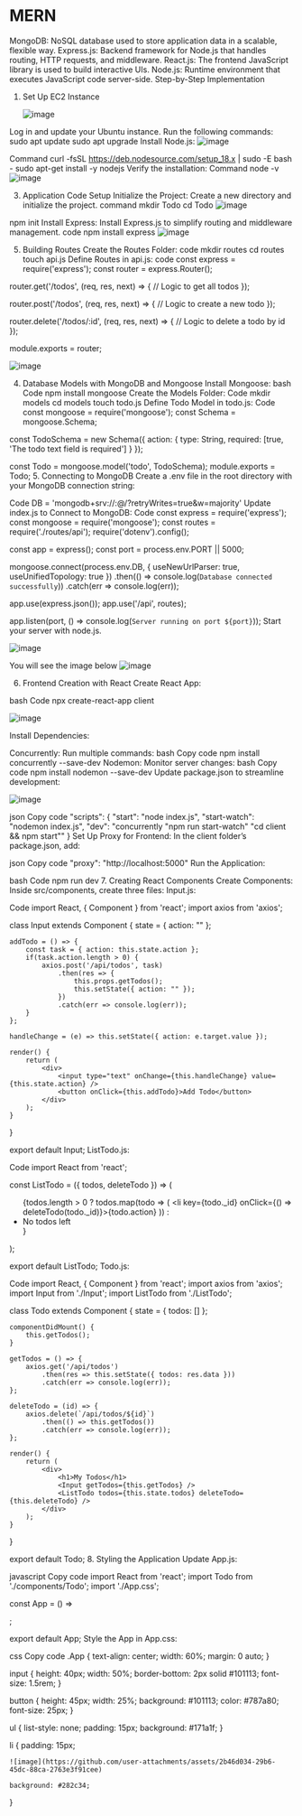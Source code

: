 # MERN
MongoDB: NoSQL database used to store application data in a scalable, flexible way.
Express.js: Backend framework for Node.js that handles routing, HTTP requests, and middleware.
React.js: The frontend JavaScript library is used to build interactive UIs.
Node.js: Runtime environment that executes JavaScript code server-side.
Step-by-Step Implementation
1. Set Up EC2 Instance
   
   ![image](https://github.com/user-attachments/assets/1d9edc50-2c71-464c-b75f-b31718f42298)

Log in and update your Ubuntu instance.
Run the following commands:
sudo apt update
sudo apt upgrade
Install Node.js:
![image](https://github.com/user-attachments/assets/94bae385-7507-4ab1-9440-4425c266b456)

Command
curl -fsSL https://deb.nodesource.com/setup_18.x | sudo -E bash -
sudo apt-get install -y nodejs
Verify the installation:
Command
node -v
![image](https://github.com/user-attachments/assets/441e08c8-a058-47c7-8da7-a49fa67cc0de)


3. Application Code Setup
Initialize the Project: Create a new directory and initialize the project.
command
mkdir Todo
cd Todo
![image](https://github.com/user-attachments/assets/554d580e-30c2-4978-b3e3-f4da5b2ef60f)

npm init
Install Express: Install Express.js to simplify routing and middleware management.
 code
npm install express
![image](https://github.com/user-attachments/assets/cec360e2-69ee-4946-b4a2-ec2c9b09368f)

5. Building Routes
Create the Routes Folder:
code
mkdir routes
cd routes
touch api.js
Define Routes in api.js:
code
const express = require('express');
const router = express.Router();

router.get('/todos', (req, res, next) => {
    // Logic to get all todos
});

router.post('/todos', (req, res, next) => {
    // Logic to create a new todo
});

router.delete('/todos/:id', (req, res, next) => {
    // Logic to delete a todo by id
});

module.exports = router;

![image](https://github.com/user-attachments/assets/30da8a88-e598-4a80-bf59-e1f930a2f110)

4. Database Models with MongoDB and Mongoose
Install Mongoose:
bash
Code
npm install mongoose
Create the Models Folder:
Code
mkdir models
cd models
touch todo.js
Define Todo Model in todo.js:
Code
const mongoose = require('mongoose');
const Schema = mongoose.Schema;

const TodoSchema = new Schema({
    action: {
        type: String,
        required: [true, 'The todo text field is required']
    }
});

const Todo = mongoose.model('todo', TodoSchema);
module.exports = Todo;
5. Connecting to MongoDB
Create a .env file in the root directory with your MongoDB connection string:

Code
DB = 'mongodb+srv://<username>:<password>@<network-address>/<dbname>?retryWrites=true&w=majority'
Update index.js to Connect to MongoDB:
Code
const express = require('express');
const mongoose = require('mongoose');
const routes = require('./routes/api');
require('dotenv').config();

const app = express();
const port = process.env.PORT || 5000;

mongoose.connect(process.env.DB, { useNewUrlParser: true, useUnifiedTopology: true })
    .then(() => console.log(`Database connected successfully`))
    .catch(err => console.log(err));

app.use(express.json());
app.use('/api', routes);

app.listen(port, () => console.log(`Server running on port ${port}`));
Start your server with node.js.

![image](https://github.com/user-attachments/assets/0cd6f7c3-c898-4d9c-ada6-341140ab60d2)

You will see the image below
![image](https://github.com/user-attachments/assets/ac447828-98cd-4d8b-a27e-3bf2b186f4c7)


6. Frontend Creation with React
Create React App:

bash
Code
npx create-react-app client

![image](https://github.com/user-attachments/assets/826de27e-dc4d-42e2-9042-b06797e4e6a2)

Install Dependencies:

Concurrently: Run multiple commands:
bash
Copy code
npm install concurrently --save-dev
Nodemon: Monitor server changes:
bash
Copy code
npm install nodemon --save-dev
Update package.json to streamline development:

![image](https://github.com/user-attachments/assets/e8a4120c-e961-4fcc-9942-8bfb24b490c6)


json
Copy code
"scripts": {
  "start": "node index.js",
  "start-watch": "nodemon index.js",
  "dev": "concurrently \"npm run start-watch\" \"cd client && npm start\""
}
Set Up Proxy for Frontend: In the client folder’s package.json, add:

json
Copy code
"proxy": "http://localhost:5000"
Run the Application:

bash
Code
npm run dev
7. Creating React Components
Create Components: Inside src/components, create three files:
Input.js:

Code
import React, { Component } from 'react';
import axios from 'axios';

class Input extends Component {
    state = { action: "" };

    addTodo = () => {
        const task = { action: this.state.action };
        if(task.action.length > 0) {
            axios.post('/api/todos', task)
                .then(res => {
                    this.props.getTodos();
                    this.setState({ action: "" });
                })
                .catch(err => console.log(err));
        }
    };

    handleChange = (e) => this.setState({ action: e.target.value });

    render() {
        return (
            <div>
                <input type="text" onChange={this.handleChange} value={this.state.action} />
                <button onClick={this.addTodo}>Add Todo</button>
            </div>
        );
    }
}

export default Input;
ListTodo.js:

Code
import React from 'react';

const ListTodo = ({ todos, deleteTodo }) => (
    <ul>
        {todos.length > 0 ? todos.map(todo => (
            <li key={todo._id} onClick={() => deleteTodo(todo._id)}>{todo.action}</li>
        )) : <li>No todos left</li>}
    </ul>
);

export default ListTodo;
Todo.js:

Code
import React, { Component } from 'react';
import axios from 'axios';
import Input from './Input';
import ListTodo from './ListTodo';

class Todo extends Component {
    state = { todos: [] };

    componentDidMount() {
        this.getTodos();
    }

    getTodos = () => {
        axios.get('/api/todos')
            .then(res => this.setState({ todos: res.data }))
            .catch(err => console.log(err));
    };

    deleteTodo = (id) => {
        axios.delete(`/api/todos/${id}`)
            .then(() => this.getTodos())
            .catch(err => console.log(err));
    };

    render() {
        return (
            <div>
                <h1>My Todos</h1>
                <Input getTodos={this.getTodos} />
                <ListTodo todos={this.state.todos} deleteTodo={this.deleteTodo} />
            </div>
        );
    }
}

export default Todo;
8. Styling the Application
Update App.js:

javascript
Copy code
import React from 'react';
import Todo from './components/Todo';
import './App.css';

const App = () => <div className="App"><Todo /></div>;

export default App;
Style the App in App.css:

css
Copy code
.App {
    text-align: center;
    width: 60%;
    margin: 0 auto;
}

input {
    height: 40px;
    width: 50%;
    border-bottom: 2px solid #101113;
    font-size: 1.5rem;
}

button {
    height: 45px;
    width: 25%;
    background: #101113;
    color: #787a80;
    font-size: 25px;
}

ul {
    list-style: none;
    padding: 15px;
    background: #171a1f;
}

li {
    padding: 15px;

    ![image](https://github.com/user-attachments/assets/2b46d034-29b6-45dc-88ca-2763e3f91cee)

    background: #282c34;
}

